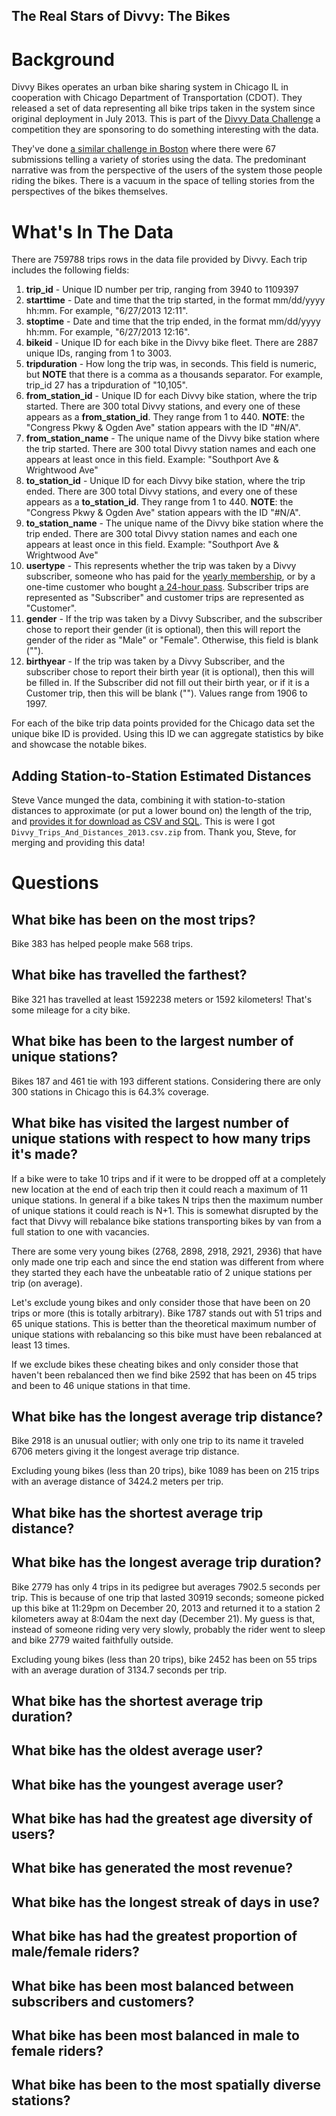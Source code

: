 The Real Stars of Divvy: The Bikes
----------------------------------

Background
==========

Divvy Bikes operates an urban bike sharing system in Chicago
 IL in cooperation with Chicago Department of Transportation (CDOT). They released a set of data representing all bike trips taken in the system since original deployment in July 2013. This is part of the [Divvy Data Challenge][1]
 a competition they are sponsoring to do something interesting with the data.

They've done [a similar challenge in Boston][2]
 where there were 67 submissions telling a variety of stories using the data. The predominant narrative was from the perspective of the users of the system
 those people riding the bikes. There is a vacuum in the space of telling stories from the perspectives of the bikes themselves.

What's In The Data
==================

There are 759788 trips rows in the data file provided by Divvy. Each trip includes the following fields:

1. **trip_id** - Unique ID number per trip, ranging from 3940 to 1109397
2. **starttime** - Date and time that the trip started, in the format mm/dd/yyyy hh:mm. For example, "6/27/2013 12:11".
3. **stoptime** - Date and time that the trip ended, in the format mm/dd/yyyy hh:mm. For example, "6/27/2013 12:16".
4. **bikeid** - Unique ID for each bike in the Divvy bike fleet. There are 2887 unique IDs, ranging from 1 to 3003. 
5. **tripduration** - How long the trip was, in seconds. This field is numeric, but **NOTE** that there is a comma as a thousands separator. For example, trip_id 27 has a tripduration of "10,105". 
6. **from_station_id** - Unique ID for each Divvy bike station, where the trip started. There are 300 total Divvy stations, and every one of these appears as a **from_station_id**. They range from 1 to 440. **NOTE**: the "Congress Pkwy & Ogden Ave" station appears with the ID "#N/A".
7. **from_station_name** - The unique name of the Divvy bike station where the trip started. There are 300 total Divvy station names and each one appears at least once in this field. Example: "Southport Ave & Wrightwood Ave"
8. **to_station_id** - Unique ID for each Divvy bike station, where the trip ended. There are 300 total Divvy stations, and every one of these appears as a **to_station_id**. They range from 1 to 440. **NOTE**: the "Congress Pkwy & Ogden Ave" station appears with the ID "#N/A".
9. **to_station_name** - The unique name of the Divvy bike station where the trip ended. There are 300 total Divvy station names and each one appears at least once in this field. Example: "Southport Ave & Wrightwood Ave"
10. **usertype** - This represents whether the trip was taken by a Divvy subscriber, someone who has paid for the [yearly membership][3], or by a one-time customer who bought [a 24-hour pass][4]. Subscriber trips are represented as "Subscriber" and customer trips are represented as "Customer".
11. **gender** - If the trip was taken by a Divvy Subscriber, and the subscriber chose to report their gender (it is optional), then this will report the gender of the rider as "Male" or "Female". Otherwise, this field is blank ("").
12. **birthyear** - If the trip was taken by a Divvy Subscriber, and the subscriber chose to report their birth year (it is optional), then this will be filled in. If the Subscriber did not fill out their birth year, or if it is a Customer trip, then this will be blank (""). Values range from 1906 to 1997. 

For each of the bike trip data points provided for the Chicago data set the unique bike ID is provided. Using this ID we can aggregate statistics by bike and showcase the notable bikes.

## Adding Station-to-Station Estimated Distances

Steve Vance munged the data, combining it with station-to-station distances to approximate (or put a lower bound on) the length of the trip, and [provides it for download as CSV and SQL](https://github.com/stevevance/divvy-munging). This is were I got `Divvy_Trips_And_Distances_2013.csv.zip` from. Thank you, Steve, for merging and providing this data!

Questions
=========

## What bike has been on the most trips?

Bike 383 has helped people make 568 trips.

## What bike has travelled the farthest?

Bike 321 has travelled at least 1592238 meters or 1592 kilometers! That's some mileage for a city bike.

## What bike has been to the largest number of unique stations?

Bikes 187 and 461 tie with 193 different stations. Considering there are only 300 stations in Chicago this is 64.3% coverage.

## What bike has visited the largest number of unique stations with respect to how many trips it's made?

If a bike were to take 10 trips and if it were to be dropped off at a completely new location at the end of each trip then it could reach a maximum of 11 unique stations. In general if a bike takes N trips then the maximum number of unique stations it could reach is N+1. This is somewhat disrupted by the fact that Divvy will rebalance bike stations transporting bikes by van from a full station to one with vacancies.

There are some very young bikes (2768, 2898, 2918, 2921, 2936) that have only made one trip each and since the end station was different from where they started they each have the unbeatable ratio of 2 unique stations per trip (on average).

Let's exclude young bikes and only consider those that have been on 20 trips or more (this is totally arbitrary). Bike 1787 stands out with 51 trips and 65 unique stations. This is better than the theoretical maximum number of unique stations with rebalancing so this bike must have been rebalanced at least 13 times.

If we exclude bikes these cheating bikes and only consider those that haven't been rebalanced then we find bike 2592 that has been on 45 trips and been to 46 unique stations in that time.

## What bike has the longest average trip distance?

Bike 2918 is an unusual outlier; with only one trip to its name it traveled 6706 meters giving it the longest average trip distance.

Excluding young bikes (less than 20 trips), bike 1089 has been on 215 trips with an average distance of 3424.2 meters per trip.

## What bike has the shortest average trip distance?

## What bike has the longest average trip duration?

Bike 2779 has only 4 trips in its pedigree but averages 7902.5 seconds per trip. This is because of one trip that lasted 30919 seconds; someone picked up this bike at 11:29pm on December 20, 2013 and returned it to a station 2 kilometers away at 8:04am the next day (December 21). My guess is that, instead of someone riding very very slowly, probably the rider went to sleep and bike 2779 waited faithfully outside.

Excluding young bikes (less than 20 trips), bike 2452 has been on 55 trips with an average duration of 3134.7 seconds per trip.

## What bike has the shortest average trip duration?

## What bike has the oldest average user?

## What bike has the youngest average user?

## What bike has had the greatest age diversity of users?

## What bike has generated the most revenue?

## What bike has the longest streak of days in use?

## What bike has had the greatest proportion of male/female riders?

## What bike has been most balanced between subscribers and customers?

## What bike has been most balanced in male to female riders?

## What bike has been to the most spatially diverse stations?


  [1]: https://divvybikes.com/datachallenge
  [2]: http://hubwaydatachallenge.org/
  [3]: http://divvybikes.com/pricing/Annual-Membership
  [4]: http://divvybikes.com/pricing/24-Hour-Passes

